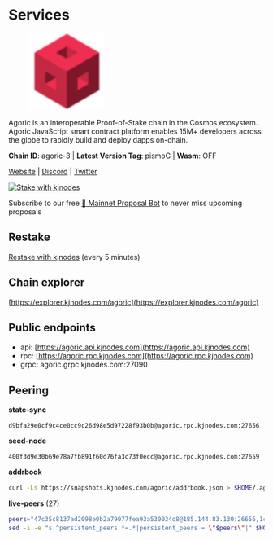 # Services

<figure><img src="https://raw.githubusercontent.com/kj89/cosmos-images/main/logos/agoric.png" width="150" alt=""><figcaption></figcaption></figure>

Agoric is an interoperable Proof-of-Stake chain in the Cosmos ecosystem.  Agoric JavaScript smart contract platform enables 15M+ developers across the  globe to rapidly build and deploy dapps on-chain.

**Chain ID**: agoric-3 | **Latest Version Tag**: pismoC | **Wasm**: OFF

[Website](https://agoric.com) | [Discord](https://discord.com/invite/qDW8DRes4s) | [Twitter](https://twitter.com/agoric)

[![Stake with kjnodes](https://i.ibb.co/cr44Q8j/button-stake-with-kjnodes.png)](https://restake.app/agoric/agoricvaloper1ku5sm2twlsywdrp4wz3kfwgyrtqtp0lpr3nvk8)

Subscribe to our free [🤖 Mainnet Proposal Bot](https://t.me/kjnodes_proposal_bot) to never miss upcoming proposals

## Restake

[Restake with kjnodes](https://restake.app/agoric/agoricvaloper1ku5sm2twlsywdrp4wz3kfwgyrtqtp0lpr3nvk8) (every 5 minutes)
## Chain explorer
[https://explorer.kjnodes.com/agoric](https://explorer.kjnodes.com/agoric)

## Public endpoints

* api: [https://agoric.api.kjnodes.com](https://agoric.api.kjnodes.com)
* rpc: [https://agoric.rpc.kjnodes.com](https://agoric.rpc.kjnodes.com)
* grpc: agoric.grpc.kjnodes.com:27090

## Peering

**state-sync**

```text
d9bfa29e0cf9c4ce0cc9c26d98e5d97228f93b0b@agoric.rpc.kjnodes.com:27656
```

**seed-node**

```text
400f3d9e30b69e78a7fb891f60d76fa3c73f0ecc@agoric.rpc.kjnodes.com:27659
```

**addrbook**
```bash
curl -Ls https://snapshots.kjnodes.com/agoric/addrbook.json > $HOME/.agoric/config/addrbook.json
```

**live-peers** (27)
```bash
peers="47c35c8137ad2098e0b2a79077fea93a530034d8@185.144.83.130:26656,1c9a5b1d34b9e6f184b2dcb18ed068cf0c282e50@51.79.98.163:26656,d03a9974f14ae380fdb7caf46ec71ce5278f0356@34.72.231.9:26656,d9bfa29e0cf9c4ce0cc9c26d98e5d97228f93b0b@65.109.88.38:27656,0f642db2770d4dd3e0d030b2f14f1365e40f3b38@82.100.58.101:26657,0464c8dded70d01f5ab50a8d6047a6b27ddf2ccd@84.244.95.232:26656,d48697ba840d046b453846fc55d9432d1c537b56@95.217.117.83:26656,506f9bca6ce2f29a2556427f90693a8ee1b100ff@178.128.238.183:26060,c041ac25e8d0f34b453ebdbae00e72cad4bd7fd1@3.1.218.117:26656,9ed68bef54712b46713ac755ab7a6e7ad30694ef@192.99.44.79:14456,a38a30c1dd31f63be2befd40b82964b215c3c288@165.22.251.28:26656,63bd6649f80362ce513027d99ef32c826fdbd259@45.9.62.136:26656,711f6f36a6ec3924b6d721de6adce604092e59f2@116.202.226.169:26656,f095bb53006ebddcbbf29c8df70dddcba6419e36@142.93.145.13:26656,0837c0dac0bb15e79e64207bb0fa5a9a6fa42ad4@178.62.116.62:26656,37933cb8069e22554e454294d529eddb0fdae145@52.56.185.212:26656,ebc272824924ea1a27ea3183dd0b9ba713494f83@195.3.220.135:27106,1cbe5f5c77610bb6568332e026a3b516edeb0121@65.21.234.47:21156,cccbc2151821e498e03a3a3df9115618571262a7@35.215.1.238:26656,ca4c3b9d0cf78d934a3b972c328db2e4a9a66c42@64.32.40.114:26656,9e673680df593d841b0e09c49f87409654d84ae9@95.217.202.49:37656,6ba72731d54ded6d012fa7b02ae46e0c214b1e07@5.75.230.116:26656,aede0d57cd77051cf1270675fa770c22e8074501@64.32.40.134:26656,3a2a243c62bf6df0946870ae2e185d5d4c784e64@34.123.255.69:26656,3ba7770c5a4a09259e5bc41cc79c5b1aeddae0de@34.118.76.216:26656,f8ff12a774770fea36beadb303ccffc86863c6ec@65.109.69.59:14456,ee236040d06e78d70c3f34722407857615b1a755@34.69.117.194:26656"
sed -i -e "s|^persistent_peers *=.*|persistent_peers = \"$peers\"|" $HOME/.agoric/config/config.toml
```
